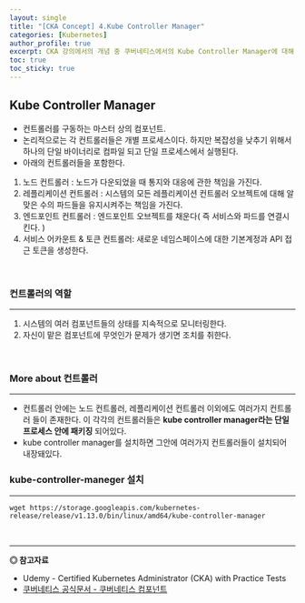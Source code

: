 ```yaml
---
layout: single
title: "[CKA Concept] 4.Kube Controller Manager"
categories: [Kubernetes]
author_profile: true
excerpt: CKA 강의에서의 개념 중 쿠버네티스에서의 Kube Controller Manager에 대해 정리한다. 
toc: true
toc_sticky: true
---
```


## Kube Controller Manager
- 컨트롤러를 구동하는 마스터 상의 컴포넌트.
- 논리적으로는 각 컨트롤러들은 개별 프로세스이다. 하지만 복잡성을 낮추기 위해서 하나의 단일 바이너리로 컴파일 되고 단일 프로세스에서 실행된다.
- 아래의 컨트롤러들을 포함한다.
1. 노드 컨트롤러 : 노드가 다운되었을 때 통지와 대응에 관한 책임을 가진다.
2. 레플리케이션 컨트롤러 : 시스템의 모든 레플리케이션 컨트롤러 오브젝트에 대해 알맞은 수의 파드들을 유지시켜주는 책임을 가진다. 
3. 엔드포인트 컨트롤러 : 엔드포인트 오브젝트를 채운다( 즉 서비스와 파드를 연결시킨다. )
4. 서비스 어카운트 & 토큰 컨트롤러: 새로운 네임스페이스에 대한 기본계정과 API 접근 토큰을 생성한다.

<br>

### 컨트롤러의 역할
------------------
1. 시스템의 여러 컴포넌트들의 상태를 지속적으로 모니터링한다.
2. 자신이 맡은 컴포넌트에 무엇인가 문제가 생기면 조치를 취한다.

<br>

### More about 컨트롤러
------------------
-  컨트롤러 안에는 노드 컨트롤러, 레플리케이션 컨트롤러 이외에도 여러가지 컨트롤러 들이 존재한다. 이 각각의 컨트롤러들은 **kube controller manager라는 단일 프로세스 안에 패키징** 되어있다.
- kube controller manager를 설치하면 그안에 여러가지 컨트롤러들이 설치되어 내장돼있다.

### kube-controller-maneger 설치
------------------
```shell
wget https://storage.googleapis.com/kubernetes-release/release/v1.13.0/bin/linux/amd64/kube-controller-manager
```



<br>

------------------
**◎ 참고자료**
- Udemy - Certified Kubernetes Administrator (CKA) with Practice Tests
- [쿠버네티스 공식문서 - 쿠버네티스 컴포넌트](https://kubernetes.io/ko/docs/concepts/overview/components/)
